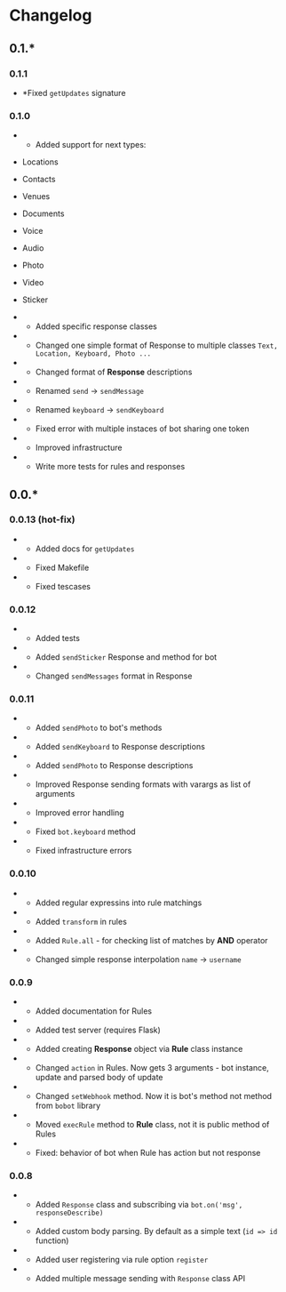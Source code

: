 # Changelog

## 0.1.*

### 0.1.1
 - *Fixed `getUpdates` signature

### 0.1.0
 - + Added support for next types: 
  - Locations
  - Contacts
  - Venues
  - Documents
  - Voice
  - Audio
  - Photo
  - Video
  - Sticker

 - + Added specific response classes
 - * Changed one simple format of Response to multiple classes `Text, Location, Keyboard, Photo ...`
 - * Changed format of **Response** descriptions
 - * Renamed `send` -> `sendMessage`
 - * Renamed `keyboard` -> `sendKeyboard`
 - * Fixed error with multiple instaces of bot sharing one token
 - * Improved infrastructure
 - * Write more tests for rules and responses

## 0.0.*

### 0.0.13 (hot-fix)
 - + Added docs for `getUpdates`
 - * Fixed Makefile
 - * Fixed tescases

### 0.0.12
 - + Added tests
 - + Added `sendSticker` Response and method for bot
 - * Changed `sendMessages` format in Response

### 0.0.11
 - + Added `sendPhoto` to bot's methods
 - + Added `sendKeyboard` to Response descriptions
 - + Added `sendPhoto` to Response descriptions
 - + Improved Response sending formats with varargs as list of arguments
 - + Improved error handling
 - * Fixed `bot.keyboard` method
 - * Fixed infrastructure errors

### 0.0.10
 - + Added regular expressins into rule matchings
 - + Added `transform` in rules
 - + Added `Rule.all` - for checking list of matches by **AND** operator
 - * Changed simple response interpolation `name` -> `username`

### 0.0.9
 - + Added documentation for Rules
 - + Added test server (requires Flask)
 - + Added creating **Response** object via **Rule** class instance
 - * Changed `action` in Rules. Now gets 3 arguments - bot instance, update and parsed body of update
 - * Changed `setWebhook` method. Now it is bot's method not method from `bobot` library
 - * Moved `execRule` method to **Rule** class, not it is public method of Rules
 - * Fixed: behavior of bot when Rule has action but not response


### 0.0.8 
 - + Added `Response` class and subscribing via `bot.on('msg', responseDescribe)`
 - + Added custom body parsing. By default as a simple text (`id => id` function)
 - + Added user registering via rule option `register`
 - + Added multiple message sending with `Response` class API

